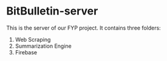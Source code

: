 # BitBulletin-server
This is the server of our FYP project. It contains three folders:
  1. Web Scraping
  2. Summarization Engine
  3. Firebase

